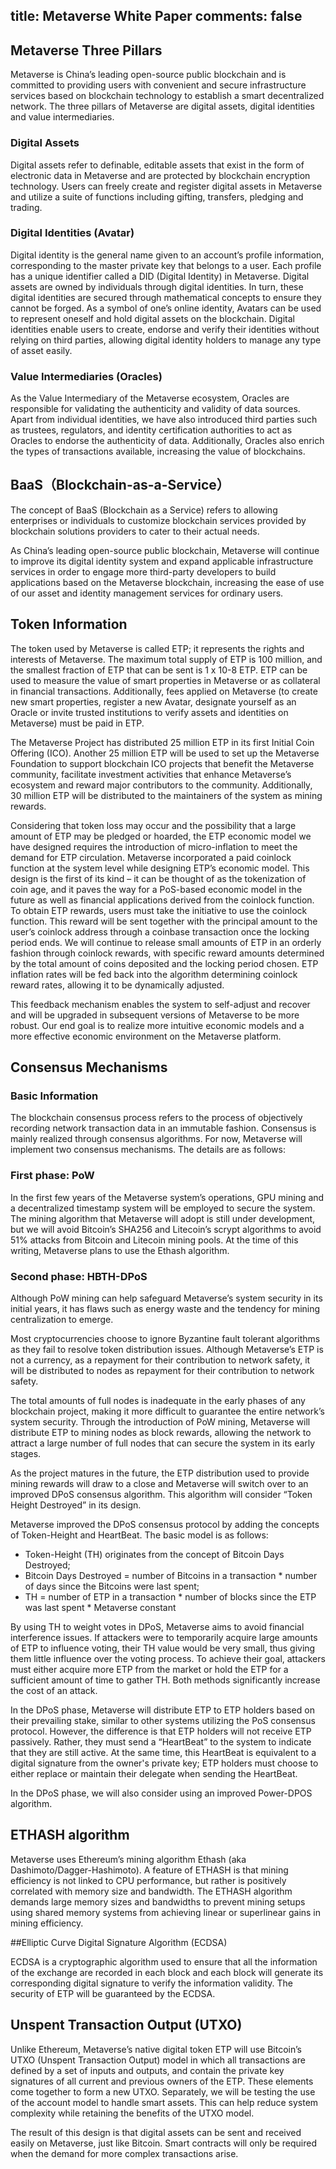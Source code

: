 title: Metaverse White Paper
comments: false
---

## Metaverse Three Pillars

Metaverse is China’s leading open-source public blockchain and is committed to providing users with convenient and secure infrastructure services based on blockchain technology to establish a smart decentralized network. The three pillars of Metaverse are digital assets, digital identities and value intermediaries.

### Digital Assets

Digital assets refer to definable, editable assets that exist in the form of electronic data in Metaverse and are protected by blockchain encryption technology. Users can freely create and register digital assets in Metaverse and utilize a suite of functions including gifting, transfers, pledging and trading.

### Digital Identities (Avatar)

Digital identity is the general name given to an account’s profile information, corresponding to the master private key that belongs to a user. Each profile has a unique identifier called a DID (Digital Identity) in Metaverse. Digital assets are owned by individuals through digital identities. In turn, these digital identities are secured through mathematical concepts to ensure they cannot be forged. As a symbol of one’s online identity, Avatars can be used to represent oneself and hold digital assets on the blockchain. Digital identities enable users to create, endorse and verify their identities without relying on third parties, allowing digital identity holders to manage any type of asset easily.

### Value Intermediaries (Oracles)

As the Value Intermediary of the Metaverse ecosystem, Oracles are responsible for validating the authenticity and validity of data sources. Apart from individual identities, we have also introduced third parties such as trustees, regulators, and identity certification authorities to act as Oracles to endorse the authenticity of data. Additionally, Oracles also enrich the types of transactions available, increasing the value of blockchains.

## BaaS（Blockchain-as-a-Service）

The concept of BaaS (Blockchain as a Service) refers to allowing enterprises or individuals to customize blockchain services provided by blockchain solutions providers to cater to their actual needs.

As China’s leading open-source public blockchain, Metaverse will continue to improve its digital identity system and expand applicable infrastructure services in order to engage more third-party developers to build applications based on the Metaverse blockchain, increasing the ease of use of our asset and identity management services for ordinary users.

## Token Information

The token used by Metaverse is called ETP; it represents the rights and interests of Metaverse. The maximum total supply of ETP is 100 million, and the smallest fraction of ETP that can be sent is 1 x 10-8 ETP. ETP can be used to measure the value of smart properties in Metaverse or as collateral in financial transactions. Additionally, fees applied on Metaverse (to create new smart properties, register a new Avatar, designate yourself as an Oracle or invite trusted institutions to verify assets and identities on Metaverse) must be paid in ETP.

The Metaverse Project has distributed 25 million ETP in its first Initial Coin Offering (ICO). Another 25 million ETP will be used to set up the Metaverse Foundation to support blockchain ICO projects that benefit the Metaverse community, facilitate investment activities that enhance Metaverse’s ecosystem and reward major contributors to the community. Additionally, 30 million ETP will be distributed to the maintainers of the system as mining rewards.

Considering that token loss may occur and the possibility that a large amount of ETP may be pledged or hoarded, the ETP economic model we have designed requires the introduction of micro-inflation to meet the demand for ETP circulation. Metaverse incorporated a paid coinlock function at the system level while designing ETP’s economic model. This design is the first of its kind – it can be thought of as the tokenization of coin age, and it paves the way for a PoS-based economic model in the future as well as financial applications derived from the coinlock function. To obtain ETP rewards, users must take the initiative to use the coinlock function. This reward will be sent together with the principal amount to the user’s coinlock address through a coinbase transaction once the locking period ends. We will continue to release small amounts of ETP in an orderly fashion through coinlock rewards, with specific reward amounts determined by the total amount of coins deposited and the locking period chosen. ETP inflation rates will be fed back into the algorithm determining coinlock reward rates, allowing it to be dynamically adjusted.

This feedback mechanism enables the system to self-adjust and recover and will be upgraded in subsequent versions of Metaverse to be more robust. Our end goal is to realize more intuitive economic models and a more effective economic environment on the Metaverse platform.

## Consensus Mechanisms

### Basic Information

The blockchain consensus process refers to the process of objectively recording network transaction data in an immutable fashion. Consensus is mainly realized through consensus algorithms. For now, Metaverse will implement two consensus mechanisms. The details are as follows:

### First phase: PoW
In the first few years of the Metaverse system’s operations, GPU mining and a decentralized timestamp system will be employed to secure the system. The mining algorithm that Metaverse will adopt is still under development, but we will avoid Bitcoin’s SHA256 and Litecoin’s scrypt algorithms to avoid 51% attacks from Bitcoin and Litecoin mining pools. At the time of this writing, Metaverse plans to use the Ethash algorithm.

### Second phase: HBTH-DPoS

Although PoW mining can help safeguard Metaverse’s system security in its initial years, it has flaws such as energy waste and the tendency for mining centralization to emerge. 

Most cryptocurrencies choose to ignore Byzantine fault tolerant algorithms as they fail to resolve token distribution issues. Although Metaverse’s ETP is not a currency, as a repayment for their contribution to network safety, it will be distributed to nodes as repayment for their contribution to network safety.

The total amounts of full nodes is inadequate in the early phases of any blockchain project, making it more difficult to guarantee the entire network’s system security. Through the introduction of PoW mining, Metaverse will distribute ETP to mining nodes as block rewards, allowing the network to attract a large number of full nodes that can secure the system in its early stages. 

As the project matures in the future, the ETP distribution used to provide mining rewards will draw to a close and Metaverse will switch over to an improved DPoS consensus algorithm. This algorithm will consider “Token Height Destroyed” in its design.

Metaverse improved the DPoS consensus protocol by adding the concepts of Token-Height and HeartBeat. The basic model is as follows: 
-   Token-Height (TH) originates from the concept of Bitcoin Days Destroyed;
-   Bitcoin Days Destroyed = number of Bitcoins in a transaction * number of days since the Bitcoins were last spent;
-   TH = number of ETP in a transaction * number of blocks since the ETP was last spent * Metaverse constant

By using TH to weight votes in DPoS, Metaverse aims to avoid financial interference issues. If attackers were to temporarily acquire large amounts of ETP to influence voting, their TH value would be very small, thus giving them little influence over the voting process. To achieve their goal, attackers must either acquire more ETP from the market or hold the ETP for a sufficient amount of time to gather TH. Both methods significantly increase the cost of an attack.

In the DPoS phase, Metaverse will distribute ETP to ETP holders based on their prevailing stake, similar to other systems utilizing the PoS consensus protocol. However, the difference is that ETP holders will not receive ETP passively. Rather, they must send a “HeartBeat” to the system to indicate that they are still active. At the same time, this HeartBeat is equivalent to a digital signature from the owner's private key; ETP holders must choose to either replace or maintain their delegate when sending the HeartBeat. 

In the DPoS phase, we will also consider using an improved Power-DPOS algorithm.

## ETHASH algorithm

Metaverse uses Ethereum’s mining algorithm Ethash (aka Dashimoto/Dagger-Hashimoto). A feature of ETHASH is that mining efficiency is not linked to CPU performance, but rather is positively correlated with memory size and bandwidth. The ETHASH algorithm demands large memory sizes and bandwidths to prevent mining setups using shared memory systems from achieving linear or superlinear gains in mining efficiency. 

##Elliptic Curve Digital Signature Algorithm (ECDSA)

ECDSA is a cryptographic algorithm used to ensure that all the information of the exchange are recorded in each block and each block will generate its corresponding digital signature to verify the information validity. The security of ETP will be guaranteed by the ECDSA.

## Unspent Transaction Output (UTXO)

Unlike Ethereum, Metaverse’s native digital token ETP will use Bitcoin’s UTXO (Unspent Transaction Output) model in which all transactions are defined by a set of inputs and outputs, and contain the private key signatures of all current and previous owners of the ETP. These elements come together to form a new UTXO. Separately, we will be testing the use of the account model to handle smart assets. This can help reduce system complexity while retaining the benefits of the UTXO model.

The result of this design is that digital assets can be sent and received easily on Metaverse, just like Bitcoin. Smart contracts will only be required when the demand for more complex transactions arise.

